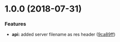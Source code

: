 # 1.0.0 (2018-07-31)


### Features

* **api:** added server filename as res header ([9ca89ff](https://github.com/ClearC2/headlamp/commit/9ca89ff))
